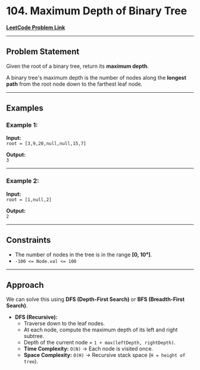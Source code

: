 # 104. Maximum Depth of Binary Tree

[**LeetCode Problem Link**](https://leetcode.com/problems/maximum-depth-of-binary-tree/)

---

## Problem Statement
Given the root of a binary tree, return its **maximum depth**.

A binary tree's maximum depth is the number of nodes along the **longest path** from the root node down to the farthest leaf node.

---

## Examples

### Example 1:
**Input:**  
`root = [3,9,20,null,null,15,7]`

**Output:**  
`3`

---

### Example 2:
**Input:**  
`root = [1,null,2]`

**Output:**  
`2`

---

## Constraints
- The number of nodes in the tree is in the range **[0, 10⁴]**.
- `-100 <= Node.val <= 100`

---

## Approach
We can solve this using **DFS (Depth-First Search)** or **BFS (Breadth-First Search)**.

- **DFS (Recursive):**
    - Traverse down to the leaf nodes.
    - At each node, compute the maximum depth of its left and right subtree.
    - Depth of the current node = `1 + max(leftDepth, rightDepth)`.
    - **Time Complexity:** `O(N)` → Each node is visited once.
    - **Space Complexity:** `O(H)` → Recursive stack space (`H = height of tree`).
